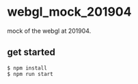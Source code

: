 
# webgl_mock_201904

mock of the webgl at 201904.

## get started

```
$ npm install
$ npm run start
```

